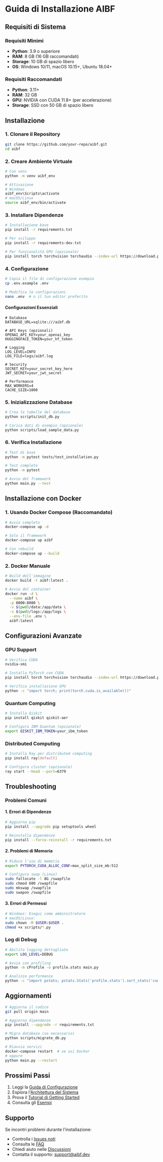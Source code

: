 # Guida di Installazione AIBF

## Requisiti di Sistema

### Requisiti Minimi
- **Python**: 3.9 o superiore
- **RAM**: 8 GB (16 GB raccomandati)
- **Storage**: 10 GB di spazio libero
- **OS**: Windows 10/11, macOS 10.15+, Ubuntu 18.04+

### Requisiti Raccomandati
- **Python**: 3.11+
- **RAM**: 32 GB
- **GPU**: NVIDIA con CUDA 11.8+ (per accelerazione)
- **Storage**: SSD con 50 GB di spazio libero

## Installazione

### 1. Clonare il Repository

```bash
git clone https://github.com/your-repo/aibf.git
cd aibf
```

### 2. Creare Ambiente Virtuale

```bash
# Con venv
python -m venv aibf_env

# Attivazione
# Windows
aibf_env\Scripts\activate
# macOS/Linux
source aibf_env/bin/activate
```

### 3. Installare Dipendenze

```bash
# Installazione base
pip install -r requirements.txt

# Per sviluppo
pip install -r requirements-dev.txt

# Per funzionalità GPU (opzionale)
pip install torch torchvision torchaudio --index-url https://download.pytorch.org/whl/cu118
```

### 4. Configurazione

```bash
# Copia il file di configurazione esempio
cp .env.example .env

# Modifica le configurazioni
nano .env  # o il tuo editor preferito
```

#### Configurazioni Essenziali

```env
# Database
DATABASE_URL=sqlite:///aibf.db

# API Keys (opzionali)
OPENAI_API_KEY=your_openai_key
HUGGINGFACE_TOKEN=your_hf_token

# Logging
LOG_LEVEL=INFO
LOG_FILE=logs/aibf.log

# Security
SECRET_KEY=your_secret_key_here
JWT_SECRET=your_jwt_secret

# Performance
MAX_WORKERS=4
CACHE_SIZE=1000
```

### 5. Inizializzazione Database

```bash
# Crea le tabelle del database
python scripts/init_db.py

# Carica dati di esempio (opzionale)
python scripts/load_sample_data.py
```

### 6. Verifica Installazione

```bash
# Test di base
python -m pytest tests/test_installation.py

# Test completo
python -m pytest

# Avvio del framework
python main.py --test
```

## Installazione con Docker

### 1. Usando Docker Compose (Raccomandato)

```bash
# Avvio completo
docker-compose up -d

# Solo il framework
docker-compose up aibf

# Con rebuild
docker-compose up --build
```

### 2. Docker Manuale

```bash
# Build dell'immagine
docker build -t aibf:latest .

# Avvio del container
docker run -d \
  --name aibf \
  -p 8000:8000 \
  -v $(pwd)/data:/app/data \
  -v $(pwd)/logs:/app/logs \
  --env-file .env \
  aibf:latest
```

## Configurazioni Avanzate

### GPU Support

```bash
# Verifica CUDA
nvidia-smi

# Installa PyTorch con CUDA
pip install torch torchvision torchaudio --index-url https://download.pytorch.org/whl/cu118

# Verifica installazione GPU
python -c "import torch; print(torch.cuda.is_available())"
```

### Quantum Computing

```bash
# Installa Qiskit
pip install qiskit qiskit-aer

# Configura IBM Quantum (opzionale)
export QISKIT_IBM_TOKEN=your_ibm_token
```

### Distributed Computing

```bash
# Installa Ray per distributed computing
pip install ray[default]

# Configura cluster (opzionale)
ray start --head --port=6379
```

## Troubleshooting

### Problemi Comuni

#### 1. Errori di Dipendenze
```bash
# Aggiorna pip
pip install --upgrade pip setuptools wheel

# Reinstalla dipendenze
pip install --force-reinstall -r requirements.txt
```

#### 2. Problemi di Memoria
```bash
# Riduce l'uso di memoria
export PYTORCH_CUDA_ALLOC_CONF=max_split_size_mb:512

# Configura swap (Linux)
sudo fallocate -l 8G /swapfile
sudo chmod 600 /swapfile
sudo mkswap /swapfile
sudo swapon /swapfile
```

#### 3. Errori di Permessi
```bash
# Windows: Esegui come amministratore
# macOS/Linux:
sudo chown -R $USER:$USER .
chmod +x scripts/*.py
```

### Log di Debug

```bash
# Abilita logging dettagliato
export LOG_LEVEL=DEBUG

# Avvia con profiling
python -m cProfile -o profile.stats main.py

# Analizza performance
python -c "import pstats; pstats.Stats('profile.stats').sort_stats('cumulative').print_stats(20)"
```

## Aggiornamenti

```bash
# Aggiorna il codice
git pull origin main

# Aggiorna dipendenze
pip install --upgrade -r requirements.txt

# Migra database (se necessario)
python scripts/migrate_db.py

# Riavvia servizi
docker-compose restart  # se usi Docker
# oppure
python main.py --restart
```

## Prossimi Passi

1. Leggi la [Guida di Configurazione](configuration.md)
2. Esplora l'[Architettura del Sistema](architecture.md)
3. Prova il [Tutorial di Getting Started](../tutorials/getting_started.md)
4. Consulta gli [Esempi](../examples/)

## Supporto

Se incontri problemi durante l'installazione:

- Controlla i [Issues noti](https://github.com/your-repo/aibf/issues)
- Consulta le [FAQ](faq.md)
- Chiedi aiuto nelle [Discussioni](https://github.com/your-repo/aibf/discussions)
- Contatta il supporto: support@aibf.dev